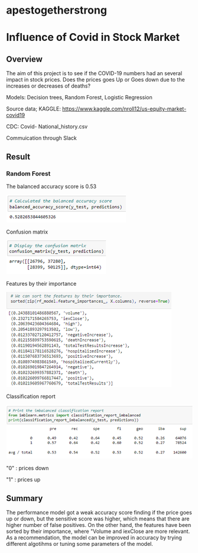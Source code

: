 # apestogetherstrong

# Influence of Covid in Stock Market 

## Overview

The aim of this project is to see if the COVID-19 numbers had an several impact in stock prices. Does the prices goes Up or Goes down due to the increases or decreases of deaths?

Models: Decision trees, Random Forest, Logistic Regression

Source data; KAGGLE: https://www.kaggle.com/nroll12/us-equity-market-covid19

CDC: Covid- National_history.csv

Commuication through Slack

## Result

### Random Forest
The balanced accuracy score is 0.53

![../images/rf_pic_1.png](https://github.com/joeapodaca/apestogetherstrong/blob/Andres/images/rf_pic_1.png)

Confusion matrix

![../images/rf_pic_2.png](https://github.com/joeapodaca/apestogetherstrong/blob/Andres/images/rf_pic_2.png)

Features by their importance

![../images/rf_pic_3.png](https://github.com/joeapodaca/apestogetherstrong/blob/Andres/images/rf_pic_3.png)

Classification report

![../images/rf_pic_4.png](https://github.com/joeapodaca/apestogetherstrong/blob/Andres/images/rf_pic_4.png)

"0" : prices down

"1" : prices up




## Summary

The performance model got a weak accuracy score finding if the price goes up or down, but the sensitive score was higher, which means that there are higher number of false positives. On the other hand, the features have been sorted by their importance, where "Volume and iexClose are more relevant.  As a recommendation, the model can be improved in accuracy by trying different algotihms or tuning some parameters of the model.
